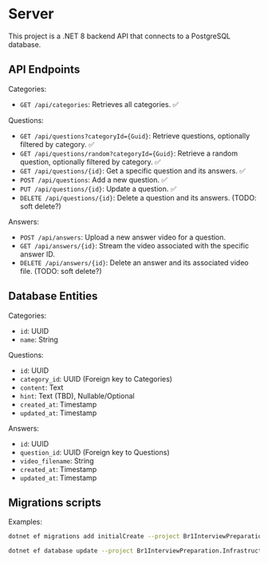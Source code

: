 # Server

This project is a .NET 8 backend API that connects to a PostgreSQL database.

## API Endpoints

Categories:

- `GET /api/categories`: Retrieves all categories. ✅

Questions:

- `GET /api/questions?categoryId={Guid}`: Retrieve questions, optionally filtered by category. ✅
- `GET /api/questions/random?categoryId={Guid}`: Retrieve a random question, optionally filtered by category. ✅
- `GET /api/questions/{id}`: Get a specific question and its answers. ✅
- `POST /api/questions`: Add a new question. ✅
- `PUT /api/questions/{id}`: Update a question. ✅
- `DELETE /api/questions/{id}`: Delete a question and its answers. (TODO: soft delete?)

Answers:

- `POST /api/answers`: Upload a new answer video for a question.
- `GET /api/answers/{id}`: Stream the video associated with the specific answer ID.
- `DELETE /api/answers/{id}`: Delete an answer and its associated video file. (TODO: soft delete?)

## Database Entities

Categories:

- `id`: UUID
- `name`: String

Questions:

- `id`: UUID
- `category_id`: UUID (Foreign key to Categories)
- `content`: Text
- `hint`: Text (TBD), Nullable/Optional
- `created_at`: Timestamp
- `updated_at`: Timestamp

Answers:

- `id`: UUID
- `question_id`: UUID (Foreign key to Questions)
- `video_filename`: String
- `created_at`: Timestamp
- `updated_at`: Timestamp

## Migrations scripts

Examples:

```bash
dotnet ef migrations add initialCreate --project Br1InterviewPreparation.Infrastructure --startup-project Br1InterviewPreparation.API

dotnet ef database update --project Br1InterviewPreparation.Infrastructure --startup-project Br1InterviewPreparation.API
```
